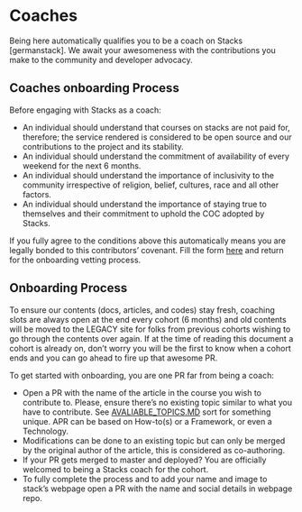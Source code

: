 # Coaches

Being here automatically qualifies you to be a coach on Stacks [germanstack]. We await your awesomeness with the contributions you make to the community and developer advocacy. 

## Coaches onboarding Process 
Before engaging with Stacks as a coach: 
- An individual should understand that courses on stacks are not paid for, therefore; the service rendered is considered to be open source and our contributions to the project and its stability.
- An individual should understand the commitment of availability of every weekend for the next 6 months. 
- An individual should understand the importance of inclusivity to the community irrespective of religion, belief, cultures, race and all other factors. 
- An individual should understand the importance of staying true to themselves and their commitment to uphold the COC adopted by Stacks. 


If you fully agree to the conditions above this automatically means you are legally bonded to this contributors’ covenant. Fill the form [here](https://goo.gl/forms/ACtFziaeX5pnU9mg2) and return for the onboarding vetting process. 

## Onboarding Process

To ensure our contents (docs, articles, and codes) stay fresh, coaching slots are always open at the end every cohort (6 months) and old contents will be moved to the LEGACY site for folks from previous cohorts wishing to go through the contents over again. If at the time of reading this document a cohort is already on, don’t worry you will be the first to know when a cohort ends and you can go ahead to fire up that awesome PR.

To get started with onboarding, you are one PR far from being a coach:
- Open a PR with the name of the article in the course you wish to contribute to. Please, ensure there’s no existing topic similar to what you have to contribute. See [AVALIABLE_TOPICS.MD](https://github.com/germanstack/coaches/blob/master/AVAILABLE_TOPICS.md) sort for something unique. APR can be based on How-to(s) or a Framework, or even a Technology.
- Modifications can be done to an existing topic but can only be merged by the original author of the article, this is considered as co-authoring. 
- If your PR gets merged to master and deployed? You are officially welcomed to being a Stacks coach for the cohort.
- To fully complete the process and to add your name and image to stack’s webpage open a PR with the name and social details in webpage repo. 

